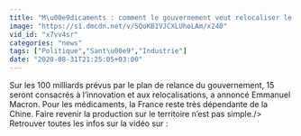 ```yaml
---
title: "M\u00e9dicaments : comment le gouvernement veut relocaliser le secteur"
image: "https://s1.dmcdn.net/v/SQoKB1VJCXLUhoLAm/x240"
vid_id: "x7vv4sr"
categories: "news"
tags: ["Politique","Sant\u00e9","Industrie"]
date: "2020-08-31T21:25:05+03:00"
---
```

Sur les 100 milliards prévus par le plan de relance du gouvernement, 15 seront consacrés à l’innovation et aux relocalisations, a annoncé Emmanuel Macron. Pour les médicaments, la France reste très dépendante de la Chine. Faire revenir la production sur le territoire n’est pas simple./&gt;  <br>Retrouver toutes les infos sur la vidéo sur : 
